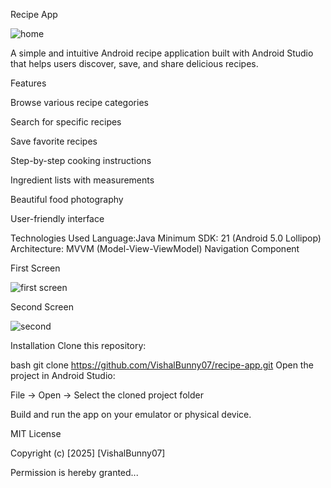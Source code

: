 Recipe App 

![home](https://github.com/user-attachments/assets/12577209-d2eb-4141-8c62-b87bb2f6bc42)

A simple and intuitive Android recipe application built with Android Studio that helps users discover, save, and share delicious recipes.

Features

Browse various recipe categories

Search for specific recipes

Save favorite recipes

Step-by-step cooking instructions

Ingredient lists with measurements

Beautiful food photography

User-friendly interface


Technologies Used
Language:Java
Minimum SDK: 21 (Android 5.0 Lollipop)
Architecture: MVVM (Model-View-ViewModel)
Navigation Component


First Screen

![first screen](https://github.com/user-attachments/assets/abf8a0db-b9a8-4c73-9f9c-ce11e6a8b6fd)

Second Screen

![second](https://github.com/user-attachments/assets/a2c50a6c-081f-4f26-b130-9ab83410f3c5)


Installation
Clone this repository:

bash
git clone https://github.com/VishalBunny07/recipe-app.git
Open the project in Android Studio:

File → Open → Select the cloned project folder

Build and run the app on your emulator or physical device.



MIT License

Copyright (c) [2025] [VishalBunny07]

Permission is hereby granted...

